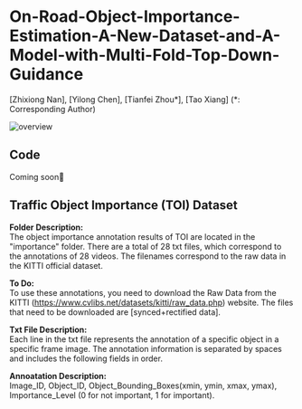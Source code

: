 # On-Road-Object-Importance-Estimation-A-New-Dataset-and-A-Model-with-Multi-Fold-Top-Down-Guidance
[Zhixiong Nan], [Yilong Chen], [Tianfei Zhou*], [Tao Xiang]
(*: Corresponding Author)

![overview](https://github.com/user-attachments/assets/d1f0e342-f4d9-4785-99cb-1fd3bdbd93bc)

## Code
Coming soon🚀

## Traffic Object Importance (TOI) Dataset
**Folder Description:** <br>
The object importance annotation results of TOI are located in the "importance" folder. There are a total of 28 txt files, which correspond to the annotations of 28 videos. The filenames correspond to the raw data in the KITTI official dataset.

**To Do:** <br>
To use these annotations, you need to download the Raw Data from the KITTI (https://www.cvlibs.net/datasets/kitti/raw_data.php) website. The files that need to be downloaded are [synced+rectified data].

**Txt File Description:** <br>
Each line in the txt file represents the annotation of a specific object in a specific frame image. The annotation information is separated by spaces and includes the following fields in order.

**Annoatation Description:** <br>
Image_ID, Object_ID, Object_Bounding_Boxes(xmin, ymin, xmax, ymax), Importance_Level (0 for not important, 1 for important).
